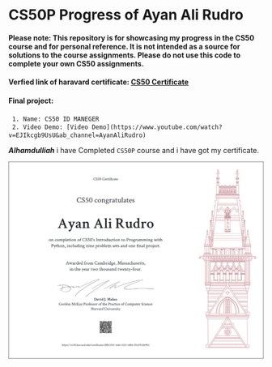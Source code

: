 # CS50P Progress of Ayan Ali Rudro

#### Please note: This repository is for showcasing my progress in the CS50 course and for personal reference. It is not intended as a source for solutions to the course assignments. Please do not use this code to complete your own CS50 assignments.

#### Verfied link of haravard certificate: [CS50 Certificate](https://certificates.cs50.io/df8c5541-1ede-4213-a8b6-f31a953de9b4.pdf?size=letter)
#### Final project:
     1. Name: CS50 ID MANEGER
     2. Video Demo: [Video Demo](https://www.youtube.com/watch?v=EJIkcgb9UsU&ab_channel=AyanAliRudro)

***Alhamdulliah*** i have Completed `CS50P` course and i have got my certificate.

![CS50P Certificate](CS50P.png)
